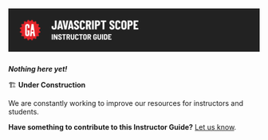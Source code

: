 # ![JavaScript Scope - Instructor Guide](./assets/hero-instructor-guide.png)

***Nothing here yet!***

🏗️ **Under Construction**

We are constantly working to improve our resources for instructors and students.

**Have something to contribute to this Instructor Guide?** [Let us know](https://ga.co/curriculum-feedback).

